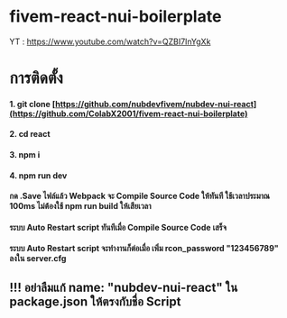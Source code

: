 
# fivem-react-nui-boilerplate
YT : https://www.youtube.com/watch?v=QZBI7InYgXk
# การติดตั้ง
#### 1. git clone [https://github.com/nubdevfivem/nubdev-nui-react](https://github.com/ColabX2001/fivem-react-nui-boilerplate)
#### 2. cd react
#### 3. npm i
#### 4. npm run dev

#### กด .Save ไฟล์แล้ว Webpack จะ Compile Source Code ให้ทันที ใช้เวลาประมาณ 100ms ไม่ต้องใช้ npm run build ให้เสียเวลา
#### ระบบ Auto Restart script ทันทีเมื่อ Compile Source Code  เสร็จ
#### ระบบ Auto Restart script จะทำงานก็ต่อเมื่อ เพิ่ม rcon_password "123456789" ลงใน server.cfg

## !!! อย่าลืมแก้ name: "nubdev-nui-react" ใน package.json ให้ตรงกับชื่อ Script
